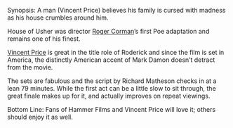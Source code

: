 Synopsis: A man (Vincent Price) believes his family is cursed with madness as his house crumbles around him.

House of Usher was director <a href="/browse/roger-corman/">Roger Corman</a>’s first Poe adaptation and remains one of his finest.

<a href="/browse/vincent-price/">Vincent Price</a> is great in the title role of Roderick and since the film is set in America, the distinctly American accent of Mark Damon doesn’t detract from the movie.

The sets are fabulous and the script by Richard Matheson checks in at a lean 79 minutes.  While the first act can be a little slow to sit through, the great finale makes up for it, and actually improves on repeat viewings.

Bottom Line: Fans of Hammer Films and Vincent Price will love it; others should enjoy it as well.